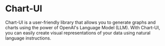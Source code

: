 # Chart-UI
Chart-UI is a user-friendly library that 
allows you to generate graphs and charts using the power of OpenAI's Language Model (LLM). With Chart-UI, you can easily create visual representations of your data using natural language instructions.
